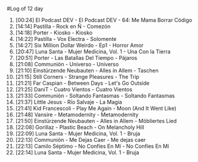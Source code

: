 #Log of 12 day

1. [00:24] El Podcast DEV - El Podcast DEV - 64: Me Mama Borrar Código
1. [14:14] Pastilla - Rock en Ñ - Comezón
1. [14:18] Porter - Kiosko - Kiosko
1. [14:22] Pastilla - Vox Electra - Solomente
1. [14:27] Six Million Dollar Weirdo - Ep1 - Horror Amor
1. [20:47] Luna Santa - Mujer Medicina, Vol. 1 - Una Con la Tierra
1. [20:51] Porter - Las Batallas Del Tiempo - Pájaros
1. [21:08] Communión - Universo - Universo
1. [21:10] Einstürzende Neubauten - Alles in Allem - Taschen
1. [21:15] Still Corners - Strange Pleasures - The Trip
1. [21:21] Far Caspian - Between Days - Let's Go Outside
1. [21:25] DaniT - Cuatro Vientos - Cuatro Vientos
1. [21:33] Communión - Soltando Fantasmas - Soltando Fantasmas
1. [21:37] Little Jesus - Río Salvaje - La Magia
1. [21:41] Kid Francescoli - Play Me Again - Moon (And It Went Like)
1. [21:48] Vansire - Metamodernity - Metamodernity
1. [21:50] Einstürzende Neubauten - Alles in Allem - Möbliertes Lied
1. [22:08] Gorillaz - Plastic Beach - On Melancholy Hill
1. [22:09] Luna Santa - Mujer Medicina, Vol. 1 - Bruja
1. [22:13] Communión - Me Dejas Caer - Me dejas caer
1. [22:13] Camilo Séptimo - No Confíes En Mí - No Confíes En Mí
1. [22:14] Luna Santa - Mujer Medicina, Vol. 1 - Bruja
